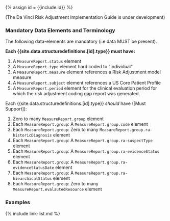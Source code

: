 {% assign id = {{include.id}} %}

(The Da Vinci Risk Adjustment Implementation Guide is under development)

### Mandatory Data Elements and Terminology

The following data-elements are mandatory (i.e data MUST be present).

**Each {{site.data.structuredefinitions.[id].type}} must have:**

1. A `MeasureReport.status` element
1. A `MeasureReport.type` element hard coded to "individual"
1. A `MeasureReport.measure` element references a Risk Adjustment model measure
1. A `MeasureReport.subject` element references a US Core Patient Profile
1. A `MeasureReport.period` element for the clinical evaluation period for which the risk adjustment coding gap report was generated.

Each {{site.data.structuredefinitions.[id].type}} *should* have ([Must Support]):
1. Zero to many `MeasureReport.group` element
1. Each `MeasureReport.group`: A `MeasureReport.group.code` element
1. Each `MeasureReport.group`: Zero to many `MeasureReport.group.ra-historicDiagnosis` element
1. Each `MeasureReport.group`: A `MeasureReport.group.ra-suspectType` element
1. Each `MeasureReport.group`: A `MeasureReport.group.ra-evidenceStatus` element
1. Each `MeasureReport.group`: A `MeasureReport.group.ra-evidenceStatusDate` element
1. Each `MeasureReport.group`: A `MeasureReport.group.ra-hiearchicalStatus` element
1. Each `MeasureReport.group`: Zero to many `MeasureReport.evalautedResource` element

### Examples

{% include link-list.md %}
